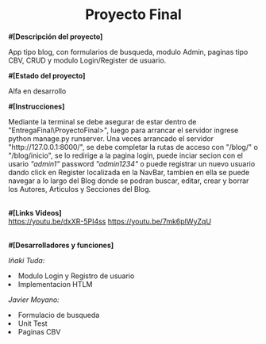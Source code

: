 <h1 align="center"> Proyecto Final </h1>

<b>*#*[Descripción del proyecto]</b>
<p>App tipo blog, con formularios de busqueda, modulo Admin, paginas tipo CBV, CRUD y modulo Login/Register de usuario.</p>

<b>*#*[Estado del proyecto]</b>
<p>Alfa en desarrollo</p>

<b>*#*[Instrucciones]</b>
<p> Mediante la terminal se debe asegurar de estar dentro de "EntregaFinal\ProyectoFinal>", luego para arrancar el servidor ingrese python manage.py runserver.
Una veces arrancado el servidor "http://127.0.0.1:8000/", se debe completar la rutas de acceso con "/blog/" o "/blog/inicio", se lo redirige a la pagina login, puede inciar secion con el usario <i>"admin1"</i> password <i>"admin1234"</i> o puede registrar un nuevo usuario dando click en Register localizada en la NavBar, tambien en ella se puede navegar a lo largo del Blog donde se podran buscar, editar, crear y borrar los Autores, Articulos y Secciones del Blog.</p>

<br><b>*#*[Links Videos]</b></br>
https://youtu.be/dxXR-5PI4ss
https://youtu.be/7mk6pIWyZqU

<br><b>*#*[Desarrolladores y funciones]</b></br>
<p><i>Iñaki Tuda:</i>
<li>Modulo Login y Registro de usuario</li>
<li>Implementacion HTLM</li>

<i>Javier Moyano:</i>
<li>Formulacio de busqueda</li>
<li>Unit Test</li>
<li>Paginas CBV</li>
</p>
